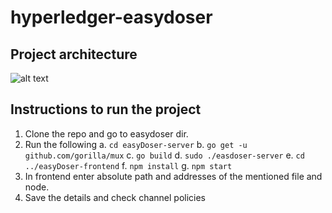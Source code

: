 # hyperledger-easydoser

## Project architecture
![alt text](https://cacoo.com/diagrams/3M6r1235YWmvGCyb-1ABD5.png)

## Instructions to run the project
1. Clone the repo and go to easydoser dir.
2. Run the following
    a. `cd easyDoser-server`
    b. `go get -u github.com/gorilla/mux`
    c. `go build`
    d. `sudo ./easdoser-server`
    e. `cd ../easyDoser-frontend`
    f. `npm install`
    g. `npm start`
3. In frontend enter absolute path and addresses of the mentioned file and node.
4. Save the details and check channel policies
